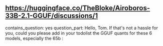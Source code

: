 ## https://huggingface.co/TheBloke/Airoboros-33B-2.1-GGUF/discussions/1

contains_question: yes
question_part: Hello, Tom.
If that's not a hassle for you, could you please add in your todolist the GGUF quants for these 6 models, especially the 65b :